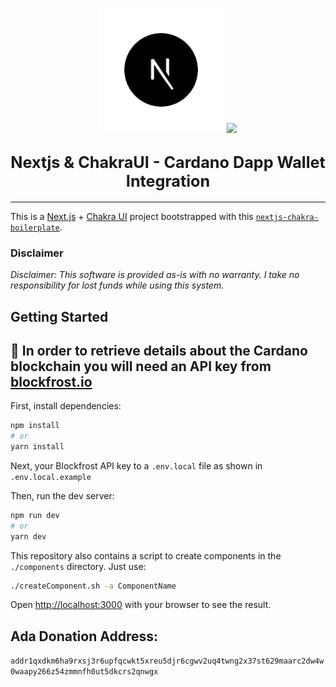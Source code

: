 <p align="center">
  <img width="200" src=".github/images/nextLogo.png"/>
    <img width="200" src=".github/images/cardanologo.png"/>
</p>

<h2 align="center">
  <big><strong>Nextjs & ChakraUI - Cardano Dapp Wallet Integration</strong></big>
</h2>




<hr/>

This is a [Next.js](https://nextjs.org/) + [Chakra UI](https://chakra-ui.com/docs/) project bootstrapped with this [`nextjs-chakra-boilerplate`](https://github.com/MiCurran/nextjs-chakra-boilerplate).

### Disclaimer  
*Disclaimer: This software is provided as-is with no warranty. I take no responsibility for lost funds while using this system.*

## Getting Started  
  
  ## 🛑 In order to retrieve details about the Cardano blockchain you will need an API key from [blockfrost.io](https://blockfrost.io)   

First, install dependencies:

```bash
npm install
# or
yarn install
```  
  
Next, your Blockfrost API key to a `.env.local` file as shown in `.env.local.example`  

Then, run the dev server:

```bash
npm run dev
# or
yarn dev
```  

This repository also contains a script to create components in the `./components` directory. Just use:  

```bash
./createComponent.sh -a ComponentName
```

Open [http://localhost:3000](http://localhost:3000) with your browser to see the result.

## Ada Donation Address:  
`addr1qxdkm6ha9rxsj3r6upfqcwkt5xreu5djr6cgwv2uq4twng2x37st629maarc2dw4w0waapy266z54zmmnfh0ut5dkcrs2qnwgx`

